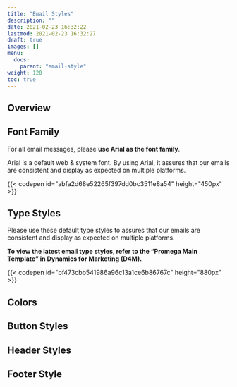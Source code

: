 ```yaml
---
title: "Email Styles"
description: ""
date: 2021-02-23 16:32:22
lastmod: 2021-02-23 16:32:27
draft: true
images: []
menu:
  docs:
    parent: "email-style"
weight: 120
toc: true
---
```

<!-- Inline styling for text styles -->
<style type="text/css" rel="stylesheet">
.email-para {
  font-family: Arial;
  font-size: 16px;
  line-height: 2;
  color: #444444;
}
</style>

## Overview

## Font Family
For all email messages, please **use Arial as the font family**.

Arial is a default web & system font. By using Arial, it assures that our emails are consistent and display as expected on multiple platforms.

{{< codepen id="abfa2d68e52265f397dd0bc3511e8a54" height="450px" >}}

## Type Styles
Please use these default type styles to assures that our emails are consistent and display as expected on multiple platforms.

**To view the latest email type styles, refer to the “Promega Main Template” in Dynamics for Marketing (D4M).**

{{< codepen id="bf473cbb541986a96c13a1ce6b86767c" height="880px" >}}

## Colors

## Button Styles

## Header Styles

## Footer Style
